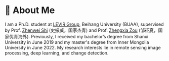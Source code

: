 # 👋 About Me
I am a Ph.D. student at [LEVIR Group](https://levir.buaa.edu.cn/), Beihang University (BUAA), supervised by Prof. [Zhenwei Shi](https://scholar.google.com.hk/citations?user=kNhFWQIAAAAJ&hl=en&oi=ao) (史振威，国家杰青) and Prof. [Zhengxia Zou](https://scholar.google.com.hk/citations?user=DzwoyZsAAAAJ&hl=en&oi=ao) (邹征夏，国家优青海外). Previously, I received my bachelor’s degree from Shanxi University in June 2019 and my master's degree from Inner Mongolia University in June 2022. My research interests lie in remote sensing image processing, deep learning, and change detection.

